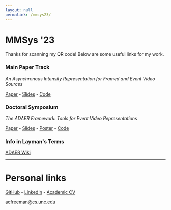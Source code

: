 ```yaml
---
layout: null
permalink: /mmsys23/
---
```



<!-- <head>
  <title>Stylish Δt</title>
  <style>
    @keyframes spin {
      0% { transform: rotateY(0); }
      100% { transform: rotateY(1turn); }
    }

    .spin-text {
      animation: spin 1s infinite;
      font-size: 48px;
      color: #007bff; /* blue color */
      font-weight: bold;
      font-family: Arial, sans-serif;
    }
  </style>
</head>
<body>
  <div class="spin-text">Δt</div>
  
</body> -->


# MMSys '23

Thanks for scanning my QR code! Below are some useful links for my work.


### Main Paper Track
*An Asynchronous Intensity Representation for Framed and Event Video Sources*

[Paper](https://drive.google.com/file/d/1e8cySf7yaqAN3UKKFkdwZnLk8cDbfyVD/view?usp=sharing) - [Slides]() - [Code](https://github.com/ac-freeman/adder-codec-rs)


### Doctoral Symposium
*The ADΔER Framework: Tools for Event Video Representations*

[Paper](https://drive.google.com/file/d/1g414ntLWTZ4_bsmmE_EvRtgtPOhGqqcF/view?usp=share_link) - [Slides]() - [Poster]() - [Code](https://github.com/ac-freeman/adder-codec-rs)

### Info in Layman's Terms

[ADΔER Wiki](https://github.com/ac-freeman/adder-codec-rs/wiki)

---
# Personal links

[GitHub](https://github.com/ac-freeman/) - [LinkedIn](https://linkedin.com/in/acfreeman) - [Academic CV](https://drive.google.com/file/d/1EoqKgkYMAMp1CfoeXBlxmkQXJbwdovkJ/view?usp=sharing)

[acfreeman@cs.unc.edu](mailto:acfreeman@cs.unc.edu)
